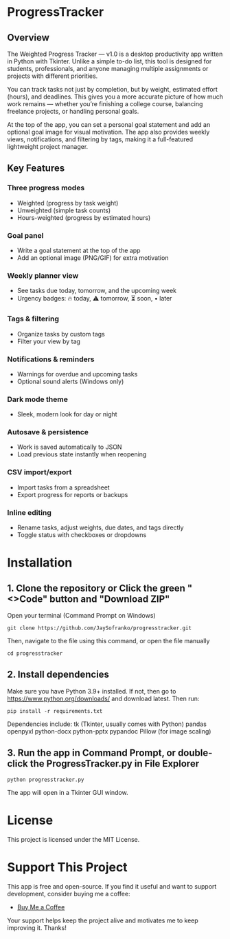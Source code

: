 # ProgressTracker

## Overview

The Weighted Progress Tracker — v1.0 is a desktop productivity app written in Python with Tkinter. Unlike a simple to-do list, this tool is designed for students, professionals, and anyone managing multiple assignments or projects with different priorities.

You can track tasks not just by completion, but by weight, estimated effort (hours), and deadlines. This gives you a more accurate picture of how much work remains — whether you’re finishing a college course, balancing freelance projects, or handling personal goals.

At the top of the app, you can set a personal goal statement and add an optional goal image for visual motivation. The app also provides weekly views, notifications, and filtering by tags, making it a full-featured lightweight project manager.

## Key Features

### Three progress modes
  - Weighted (progress by task weight)
  - Unweighted (simple task counts)
  - Hours-weighted (progress by estimated hours)
  
### Goal panel
  - Write a goal statement at the top of the app
  - Add an optional image (PNG/GIF) for extra motivation

### Weekly planner view
  - See tasks due today, tomorrow, and the upcoming week
  - Urgency badges: 🔥 today, ⚠ tomorrow, ⏳ soon, • later

### Tags & filtering
  - Organize tasks by custom tags
  - Filter your view by tag

### Notifications & reminders
  - Warnings for overdue and upcoming tasks
  - Optional sound alerts (Windows only)

### Dark mode theme
  - Sleek, modern look for day or night

### Autosave & persistence
  - Work is saved automatically to JSON
  - Load previous state instantly when reopening

### CSV import/export
  - Import tasks from a spreadsheet
  - Export progress for reports or backups

### Inline editing
  - Rename tasks, adjust weights, due dates, and tags directly
  - Toggle status with checkboxes or dropdowns

# Installation
## 1. Clone the repository or Click the green "<>Code" button and "Download ZIP"
Open your terminal (Command Prompt on Windows)
```
git clone https://github.com/JaySofranko/progresstracker.git
```
Then, navigate to the file using this command, or open the file manually
```
cd progresstracker
```

## 2. Install dependencies
Make sure you have Python 3.9+ installed. If not, then go to https://www.python.org/downloads/ and download latest. Then run:
```
pip install -r requirements.txt
```
Dependencies include:
tk (Tkinter, usually comes with Python)
pandas
openpyxl
python-docx
python-pptx
pypandoc
Pillow (for image scaling)

## 3. Run the app in Command Prompt, or double-click the ProgressTracker.py in File Explorer
```
python progresstracker.py
```
The app will open in a Tkinter GUI window.

# License
This project is licensed under the MIT License.

# Support This Project

This app is free and open-source. If you find it useful and want to support development, consider buying me a coffee:

- [Buy Me a Coffee]([https://buymeacoffee.com/jaysofranko])

Your support helps keep the project alive and motivates me to keep improving it. Thanks!
